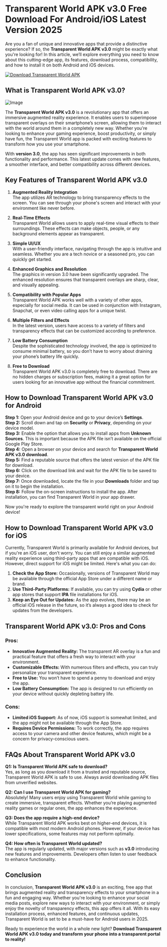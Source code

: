 # Transparent World APK v3.0 Free Download For Android/iOS Latest Version 2025

Are you a fan of unique and innovative apps that provide a distinctive experience? If so, the **Transparent World APK v3.0** might be exactly what you're looking for! In this article, we’ll explore everything you need to know about this cutting-edge app, its features, download process, compatibility, and how to install it on both Android and iOS devices.

[![Download Transparent World APK](https://img.shields.io/badge/Download-Transparent%20World%20APK-blue?style=flat&logo=download&logoColor=white)](https://apkbros.com/transparent-world-apk/)


## What is Transparent World APK v3.0?
![Image](https://github.com/user-attachments/assets/7f79cc4c-2e72-4933-ac33-36721dddd1ce)

The **Transparent World APK v3.0** is a revolutionary app that offers an immersive augmented reality experience. It enables users to superimpose transparent overlays on their smartphone’s screen, allowing them to interact with the world around them in a completely new way. Whether you're looking to enhance your gaming experience, boost productivity, or simply have fun, the Transparent World app is packed with exciting features to transform how you use your smartphone.

With **version 3.0**, the app has seen significant improvements in both functionality and performance. This latest update comes with new features, a smoother interface, and better compatibility across different devices.

## Key Features of Transparent World APK v3.0

1. **Augmented Reality Integration**  
   The app utilizes AR technology to bring transparency effects to the screen. You can see through your phone's screen and interact with your environment like never before.

2. **Real-Time Effects**  
   Transparent World allows users to apply real-time visual effects to their surroundings. These effects can make objects, people, or any background elements appear as transparent.

3. **Simple UI/UX**  
   With a user-friendly interface, navigating through the app is intuitive and seamless. Whether you are a tech novice or a seasoned pro, you can quickly get started.

4. **Enhanced Graphics and Resolution**  
   The graphics in version 3.0 have been significantly upgraded. The enhanced resolution ensures that transparent overlays are sharp, clear, and visually appealing.

5. **Compatibility with Popular Apps**  
   Transparent World APK works well with a variety of other apps, especially for social media. It can be used in conjunction with Instagram, Snapchat, or even video calling apps for a unique twist.

6. **Multiple Filters and Effects**  
   In the latest version, users have access to a variety of filters and transparency effects that can be customized according to preference.

7. **Low Battery Consumption**  
   Despite the sophisticated technology involved, the app is optimized to consume minimal battery, so you don’t have to worry about draining your phone’s battery life quickly.

8. **Free to Download**  
   Transparent World APK v3.0 is completely free to download. There are no hidden charges or subscription fees, making it a great option for users looking for an innovative app without the financial commitment.

## How to Download Transparent World APK v3.0 for Android

**Step 1:** Open your Android device and go to your device’s **Settings**.  
**Step 2:** Scroll down and tap on **Security** or **Privacy**, depending on your device model.  
**Step 3:** Enable the option that allows you to install apps from **Unknown Sources**. This is important because the APK file isn’t available on the official Google Play Store.  
**Step 4:** Open a browser on your device and search for **Transparent World APK v3.0 download**.  
**Step 5:** Find a reputable source that offers the latest version of the APK file for download.  
**Step 6:** Click on the download link and wait for the APK file to be saved to your device.  
**Step 7:** Once downloaded, locate the file in your **Downloads** folder and tap on it to begin the installation.  
**Step 8:** Follow the on-screen instructions to install the app. After installation, you can find Transparent World in your app drawer.  

Now you're ready to explore the transparent world right on your Android device!

## How to Download Transparent World APK v3.0 for iOS

Currently, Transparent World is primarily available for Android devices, but if you're an iOS user, don’t worry. You can still enjoy a similar augmented reality experience using third-party apps that are compatible with iOS. However, direct support for iOS might be limited. Here's what you can do:

1. **Check the App Store:** Occasionally, versions of Transparent World may be available through the official App Store under a different name or brand.  
2. **Use Third-Party Platforms:** If available, you can try using **Cydia** or other app stores that support **IPA** file installations for iOS.  
3. **Keep an Eye Out for Updates:** As the app evolves, there may be an official iOS release in the future, so it’s always a good idea to check for updates from the developers.

## Transparent World APK v3.0: Pros and Cons

### Pros:
- **Innovative Augmented Reality:** The transparent AR overlay is a fun and practical feature that offers a fresh way to interact with your environment.
- **Customizable Effects:** With numerous filters and effects, you can truly personalize your transparent experience.
- **Free to Use:** You won’t have to spend a penny to download and enjoy the app.
- **Low Battery Consumption:** The app is designed to run efficiently on your device without quickly depleting battery life.

### Cons:
- **Limited iOS Support:** As of now, iOS support is somewhat limited, and the app might not be available through the App Store.
- **Requires Device Permissions:** To work correctly, the app requires access to your camera and other device features, which might be a concern for privacy-conscious users.

## FAQs About Transparent World APK v3.0

**Q1: Is Transparent World APK safe to download?**  
Yes, as long as you download it from a trusted and reputable source, Transparent World APK is safe to use. Always avoid downloading APK files from unverified websites.

**Q2: Can I use Transparent World APK for gaming?**  
Absolutely! Many users enjoy using Transparent World while gaming to create immersive, transparent effects. Whether you’re playing augmented reality games or regular ones, the app enhances the experience.

**Q3: Does the app require a high-end device?**  
While Transparent World APK works best on higher-end devices, it is compatible with most modern Android phones. However, if your device has lower specifications, some features may not perform optimally.

**Q4: How often is Transparent World updated?**  
The app is regularly updated, with major versions such as **v3.0** introducing new features and improvements. Developers often listen to user feedback to enhance functionality.

## Conclusion

In conclusion, **Transparent World APK v3.0** is an exciting, free app that brings augmented reality and transparency effects to your smartphone in a fun and engaging way. Whether you're looking to enhance your social media posts, explore new ways to interact with your environment, or simply enjoy the novelty of transparency effects, this app offers it all. With its easy installation process, enhanced features, and continuous updates, Transparent World is set to be a must-have for Android users in 2025.

Ready to experience the world in a whole new light? **Download Transparent World APK v3.0 today and transform your phone into a transparent portal to reality!**
